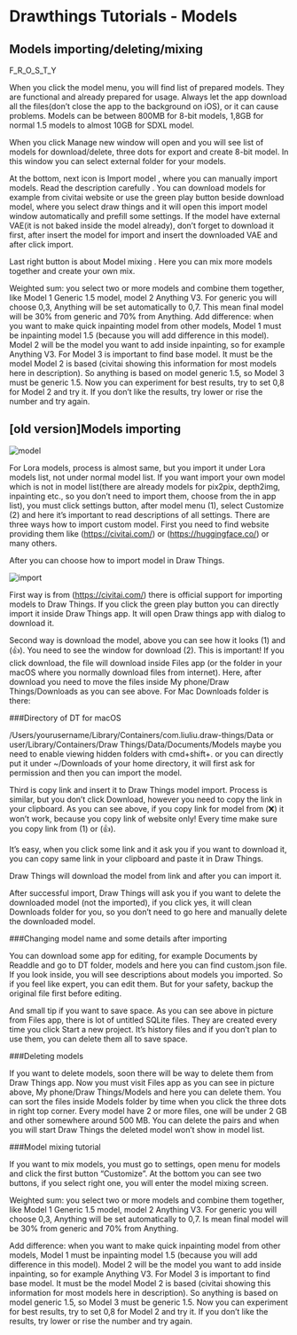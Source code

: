 # Drawthings Tutorials - Models


## Models importing/deleting/mixing

F_R_O_S_T_Y


When you click the model menu, you will find list of prepared models. They are functional and already prepared for usage. Always let the app download all the files(don’t close the app to the background on iOS), or it can cause problems. Models can be between 800MB for 8-bit models, 1,8GB for normal 1.5 models to almost 10GB for SDXL model. 

When you click Manage  new window will open and you will see list of models for download/delete, three dots for export and create 8-bit model. In this window you can select external folder for your models. 

At the bottom, next icon is Import model , where you can manually import models. Read the description carefully . You can download models for example from civitai website or use the green play button beside download model, where you select draw things and it will open this import model window automatically and prefill some settings. If the model have external VAE(it is not baked inside the model already), don’t forget to download it first, after insert the model for import and insert the downloaded VAE and after click import. 

Last right button is about Model mixing . Here you can mix more models together and create your own mix.

Weighted sum: you select two or more models and combine them together, like Model 1 Generic 1.5 model, model 2 Anything V3. For generic you will choose 0,3, Anything will be set automatically to 0,7. This mean final model will be 30% from generic and 70% from Anything. 
Add difference: when you want to make quick inpainting model from other models, Model 1 must be inpainting model 1.5 (because you will add difference in this model). Model 2 will be the model you want to add inside inpainting, so for example Anything V3. For Model 3 is important to find base model. It must be the model Model 2 is based (civitai showing this information for most models here in description). So anything is based on model generic 1.5, so Model 3 must be generic 1.5. Now you can experiment for best results, try to set 0,8 for Model 2 and try it. If you don’t like the results, try lower or rise the number and try again.


## [old version]Models importing

![model](https://cdn.discordapp.com/attachments/1058172691309404170/1059117752079630346/IMG_8945.jpg?ex=660974c5&is=65f6ffc5&hm=4bff53bd3acbab8da95800b8a6d449b196ac14fefd394737c803c8c910771403&)

For Lora models, process is almost same, but you import it under Lora models list, not under normal model list. If you want import your own model which is not in model list(there are already models for pix2pix, depth2img, inpainting etc., so you don’t need to import them, choose from the in app list), you must click settings button, after model menu (1), select Customize (2) and here it’s important to read descriptions of all settings. 
There are three ways how to import custom model. First you need to find website providing them like (https://civitai.com/) or (https://huggingface.co/) or many others. 

After you can choose how to import model in Draw Things. 

![import](https://cdn.discordapp.com/attachments/1058172691309404170/1059118667721347113/IMG_8946.jpg?ex=6609759f&is=65f7009f&hm=9ae2de67300736500bbd555b363de23a02aa2e743bc4a8db63287d00abf050c9&)

First way is from (https://civitai.com/) there is official support for importing models to Draw Things. If you click the green play button you can directly import it inside Draw Things app. It will open Draw things app with dialog to download it. 

Second way is download the model, above you can see how it looks (1) and (👍). You need to see the window for download (2). This is important! If you click download, the file will download inside Files app (or the folder in your macOS where you normally download files from internet). Here, after download you need to move the files inside My phone/Draw Things/Downloads as you can see above. For Mac Downloads folder is there:

###Directory of DT for macOS  

/Users/yourusername/Library/Containers/com.liuliu.draw-things/Data
or
user/Library/Containers/Draw Things/Data/Documents/Models
maybe you need to enable viewing hidden folders with cmd+shift+.
or
you can directly put it under ~/Downloads of your home directory, it will first ask for permission and then you can import the model. 

Third is copy link and insert it to Draw Things model import. Process is similar, but you don’t click Download, however you need to copy the link in your clipboard. As you can see above, if you copy link for model from (❌) it won’t work, because you copy link of website only! Every time make sure you copy link from (1) or (👍).

It’s easy, when you click some link and it ask you if you want to download it, you can copy same link in your clipboard and paste it in Draw Things. 

Draw Things will download the model from link and after you can import it. 

After successful import, Draw Things will ask you if you want to delete the downloaded model (not the imported), if you click yes, it will clean Downloads folder for you, so you don’t need to go here and manually delete the downloaded model.

###Changing model name and some details after importing

You can download some app for editing, for example Documents by Readdle and go to DT folder, models and here you can find custom.json file. If you look inside, you will see descriptions about models you imported. So if you feel like expert, you can edit them. But for your safety, backup the original file first before editing. 

And small tip if you want to save space. As you can see above in picture from Files app, there is lot of untitled SQLite files. They are created every time you click Start a new project. It’s history files and if you don’t plan to use them, you can delete them all to save space. 


###Deleting models

If you want to delete models, soon there will be way to delete them from Draw Things app. Now you must visit Files app as you can see in picture above, My phone/Draw Things/Models and here you can delete them. You can sort the files inside Models folder by time when you click the three dots in right top corner. Every model have 2 or more files, one will be under 2 GB and other somewhere around 500 MB. You can delete the pairs and when you will start Draw Things the deleted model won’t show in model list. 

###Model mixing tutorial

If you want to mix models, you must go to settings, open menu for models and click the first button “Customize”. At the bottom you can see two buttons, if you select right one, you will enter the model mixing screen. 

Weighted sum: you select two or more models and combine them together, like Model 1 Generic 1.5 model, model 2 Anything V3. For generic you will choose 0,3, Anything will be set automatically to 0,7. Is mean final model will be 30% from generic and 70% from Anything. 

Add difference: when you want to make quick inpainting model from other models, Model 1 must be inpainting model 1.5 (because you will add difference in this model). Model 2 will be the model you want to add inside inpainting, so for example Anything V3. For Model 3 is important to find base model. It must be the model Model 2 is based (civitai showing this information for most models here in description). So anything is based on model generic 1.5, so Model 3 must be generic 1.5. Now you can experiment for best results, try to set 0,8 for Model 2 and try it. If you don’t like the results, try lower or rise the number and try again. 
